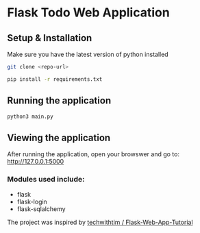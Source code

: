 # Flask Todo Web Application

## Setup & Installation
Make sure you have the latest version of python installed
```bash
git clone <repo-url>
```
```bash
pip install -r requirements.txt
```

## Running the application
```bash
python3 main.py
```

## Viewing the application
After running the application, open your browswer and go to:
http://127.0.0.1:5000

### Modules used include:
- flask
- flask-login
- flask-sqlalchemy

The project was inspired by <a href="https://github.com/techwithtim/Flask-Web-App-Tutorial">techwithtim
/
Flask-Web-App-Tutorial</a>